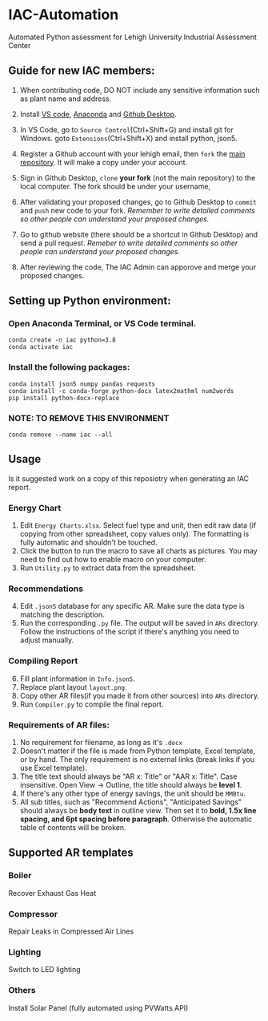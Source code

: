 # IAC-Automation
Automated Python assessment for Lehigh University Industrial Assessment Center
## Guide for new IAC members:
1. When contributing code, DO NOT include any sensitive information such as plant name and address.
   
2. Install [VS code](https://code.visualstudio.com/download), [Anaconda](https://www.anaconda.com/download) and [Github Desktop](https://desktop.github.com).

3. In VS Code, go to `Source Control`(Ctrl+Shift+G) and install git for Windows. goto `Extensions`(Ctrl+Shift+X) and install python, json5.

4. Register a Github account with your lehigh email, then ``fork`` the [main repository](https://github.com/BrushXue/IAC-Automation). It will make a copy under your account.

5. Sign in Github Desktop, `clone` **your fork** (not the main repository) to the local computer. The fork should be under your username,

6. After validating your proposed changes, go to Github Desktop to `commit` and `push` new code to your fork. *Remember to write detailed comments so other people can understand your proposed changes.*
   
7. Go to github website (there should be a shortcut in Github Desktop) and send a pull request. *Remeber to write detailed comments so other people can understand your proposed changes.*

8. After reviewing the code, The IAC Admin can apporove and merge your proposed changes.

## Setting up Python environment:
### Open Anaconda Terminal, or VS Code terminal.
```
conda create -n iac python=3.8 
conda activate iac 
```
### Install the following packages:
```
conda install json5 numpy pandas requests
conda install -c conda-forge python-docx latex2mathml num2words
pip install python-docx-replace
```
### NOTE: TO REMOVE THIS ENVIRONMENT
```
conda remove --name iac --all
```
## Usage
Is it suggested work on a copy of this reposiotry when generating an IAC report.
### Energy Chart
1. Edit `Energy Charts.xlsx`. Select fuel type and unit, then edit raw data (if copying from other spreadsheet, copy values only). The formatting is fully automatic and shouldn't be touched.
2. Click the button to run the macro to save all charts as pictures. You may need to find out how to enable macro on your computer.
3. Run `Utility.py` to extract data from the spreadsheet.
### Recommendations
4. Edit `.json5` database for any specific AR. Make sure the data type is matching the description.
5. Run the corresponding `.py` file. The output will be saved in `ARs` directory. Follow the instructions of the script if there's anything you need to adjust manually.
### Compiling Report
6. Fill plant information in `Info.json5`.
7. Replace plant layout `layout.png`.
8. Copy other AR files(if you made it from other sources) into `ARs` directory.
9.  Run `Compiler.py` to compile the final report.

### Requirements of AR files:
1. No requirement for filename, as long as it's `.docx`
2. Doesn't matter if the file is made from Python template, Excel template, or by hand. The only requirement is no external links (break links if you use Excel template).
3. The title text should always be "AR x: Title" or "AAR x: Title". Case insensitive. Open View -> Outline, the title should always be **level 1**.
4. If there's any other type of energy savings, the unit should be `MMBtu`.
5. All sub titles, such as "Recommend Actions", "Anticipated Savings" should always be **body text** in outline view. Then set it to **bold, 1.5x line spacing, and 6pt spacing before paragraph**. Otherwise the automatic table of contents will be broken.

## Supported AR templates

### Boiler
Recover Exhaust Gas Heat

### Compressor
Repair Leaks in Compressed Air Lines

### Lighting
Switch to LED lighting

### Others
Install Solar Panel (fully automated using PVWatts API)
